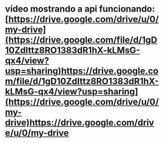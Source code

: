 # vídeo mostrando a api funcionando: [https://drive.google.com/drive/u/0/my-drive](https://drive.google.com/file/d/1gD10Zdlttz8RO1383dR1hX-kLMsG-qx4/view?usp=sharing)https://drive.google.com/file/d/1gD10Zdlttz8RO1383dR1hX-kLMsG-qx4/view?usp=sharing](https://drive.google.com/drive/u/0/my-drive)https://drive.google.com/drive/u/0/my-drive
